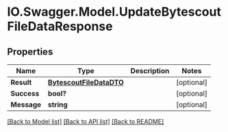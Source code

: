 # IO.Swagger.Model.UpdateBytescoutFileDataResponse
## Properties

Name | Type | Description | Notes
------------ | ------------- | ------------- | -------------
**Result** | [**BytescoutFileDataDTO**](BytescoutFileDataDTO.md) |  | [optional] 
**Success** | **bool?** |  | [optional] 
**Message** | **string** |  | [optional] 

[[Back to Model list]](../README.md#documentation-for-models) [[Back to API list]](../README.md#documentation-for-api-endpoints) [[Back to README]](../README.md)

